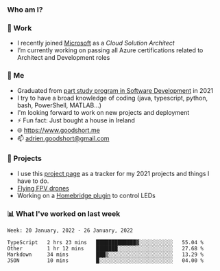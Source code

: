 ### Who am I?

<!--
**goodshort/goodshort** is a ✨ _special_ ✨ repository because its `README.md` (this file) appears on your GitHub profile.
-->
### 💼 Work
- I recently joined [Microsoft](https://www.microsoft.com/) as a _Cloud Solution Architect_
- I’m currently working on passing all Azure certifications related to Architect and Development roles

### 🌱 Me
- Graduated from [part study program in Software Development](https://www.goodshort.me/who-am-i/studies#higher-diploma-in-software-development) in 2021
- I try to have a broad knowledge of coding (java, typescript, python, bash, PowerShell, MATLAB...)
- I'm looking forward to work on new projects and deployment
- ⚡ Fun fact: Just bought a house in Ireland
- 🌐 https://www.goodshort.me
- 📫 adrien.goodshort@gmail.com

### 🚧 Projects

- I use this [project page](https://github.com/users/goodshort/projects/2) as a tracker for my 2021 projects and things I have to do.
- [Flying FPV drones](https://www.youtube.com/watch?v=PdOF5c4RF18&list=PLhU-As_kQhM6L6iwidza6sSdfxEybA7VZ)
- Working on a [Homebridge plugin](https://github.com/goodshort/homebridge-wled-preset) to control LEDs

### 📊 What I've worked on last week

<!--START_SECTION:waka-->
```text
Week: 20 January, 2022 - 26 January, 2022

TypeScript   2 hrs 23 mins   █████████████▓░░░░░░░░░░░   55.04 % 
Other        1 hr 12 mins    ███████░░░░░░░░░░░░░░░░░░   27.68 % 
Markdown     34 mins         ███▒░░░░░░░░░░░░░░░░░░░░░   13.29 % 
JSON         10 mins         █░░░░░░░░░░░░░░░░░░░░░░░░   04.00 % 
```
<!--END_SECTION:waka-->
